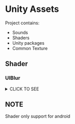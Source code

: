 # Unity Assets
Project contains:
- Sounds
- Shaders
- Unity packages
- Common Texture

## Shader
### UIBlur

<details><summary>CLICK TO SEE</summary>
<p>
	
![nappjxzrjX](https://github.com/gamee-studio/unitypackage/assets/88299194/9658ca85-9a16-49dc-ad41-dce5670395fb)

</p>
</details>



## NOTE
Shader only support for android
